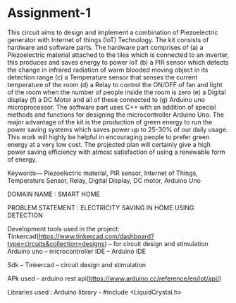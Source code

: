 # Assignment-1
This circuit aims to design and implement a combination of Piezoelectric generator with Internet of things (IoT) Technology. 
The kit consists of hardware and software parts. The hardware part comprises of
(a) a Piezoelectric material attached to the tiles which is connected to an inverter, this produces and saves energy to power IoT
(b) a PIR sensor which detects the change in infrared radiation of warm blooded moving object in its detection range
(c) a Temperature sensor that senses the current temperature of the room
(d) a Relay to control the ON/OFF of fan and light of the room when the number of people inside the room is zero
(e) a Digital display
(f) a DC Motor and all of these connected to 
(g) Arduino uno microprocessor. 
The software part uses C++ with an addition of special methods and functions for designing the microcontroller Arduino Uno. The major advantage of the kit is the production of green energy to run the power saving systems which saves power up to 25-30% of our daily usage. This work will highly be helpful in encouraging people to prefer green energy at a very low cost. The projected plan will certainly give a high power saving efficiency with atmost satisfaction of using a renewable form of energy.

Keywords— Piezoelectric material, PIR sensor, Internet of Things, Temperature Sensor, Relay, Digital Display, DC motor, Arduino Uno

DOMAIN NAME : SMART HOME

PROBLEM STATEMENT : ELECTRICITY SAVING IN HOME USING DETECTION

Development tools used in the project: Tinkercad(https://www.tinkercad.com/dashboard?type=circuits&collection=designs) – for circuit design and stimulation Arduino uno – microcontroller IDE – Arduino IDE

Sdk – Tinkercad – circuit design and stimulation

APk used - arduino rest api(https://www.arduino.cc/reference/en/iot/api/)

Libraries used : Arduino library - #include <LiquidCrystal.h>
